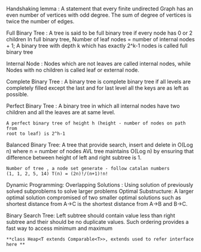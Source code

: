 Handshaking lemma :
    A statement that every finite undirected Graph has an even number of vertices
    with odd degree. The sum of degree of vertices is twice the number of edges.

Full Binary Tree :
    A tree is said to be full binary tree if every node has 0 or 2 children
    In full binary tree, Number of leaf nodes = number of internal nodes + 1;
    A binary tree with depth k which has exactly 2^k-1 nodes is called full
    binary tree

Internal Node :
    Nodes which are not leaves are called internal nodes, while Nodes
    with no children is called leaf or external node.

Complete Binary Tree :
    A binary tree is complete binary tree if all levels are
    completely filled except the last and for last level all the keys are as left
    as possible.

Perfect Binary Tree :
    A binary tree in which all internal nodes have two children  and all the leaves
    are at same level.

    A perfect binary tree of height h (height - number of nodes on path from
    root to leaf) is 2^h-1

Balanced Binary Tree:
    A tree that provide search, insert and delete in O(Log n) where n = number of nodes
    AVL tree maintains O(Log n) by ensuring that difference between height of left and
    right subtree is 1.

    Number of tree , a node set generate - follow catalan numbers
    (1, 1, 2, 5, 14) T(n) = (2n)!/(n+1)!n!

Dynamic Programming:
    Overlapping Solutions : Using solution of previously solved subproblems to
    solve larger problems
    Optimal Substructure: A larger optimal solution compromised of two smaller
    optimal solutions such as shortest distance from A->C is the shortest distance
    from A->B and B->C.

Binary Search Tree:
    Left subtree should contain value less than right subtree and their should
    be no duplicate values.
    Such ordering provides a fast way to access minimum and maximum

    **class Heap<T extends Comparable<T>>, extends used to refer interface here **
